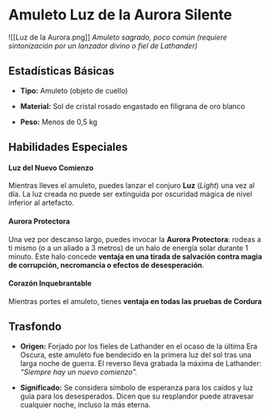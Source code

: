 # **Amuleto Luz de la Aurora Silente**

![[Luz de la Aurora.png]]
_Amuleto sagrado, poco común (requiere sintonización por un lanzador divino o fiel de Lathander)_

## Estadísticas Básicas

- **Tipo:** Amuleto (objeto de cuello)
    
- **Material:** Sol de cristal rosado engastado en filigrana de oro blanco
    
- **Peso:** Menos de 0,5 kg

## Habilidades Especiales

#### Luz del Nuevo Comienzo

Mientras lleves el amuleto, puedes lanzar el conjuro **Luz** (_Light_) una vez al día. La luz creada no puede ser extinguida por oscuridad mágica de nivel inferior al artefacto.

#### Aurora Protectora

Una vez por descanso largo, puedes invocar la **Aurora Protectora**: rodeas a ti mismo (o a un aliado a 3 metros) de un halo de energía solar durante 1 minuto. Este halo concede **ventaja en una tirada de salvación contra magia de corrupción, necromancia o efectos de desesperación**.

#### Corazón Inquebrantable

Mientras portes el amuleto, tienes **ventaja en todas las pruebas de Cordura**

## Trasfondo

- **Origen:** Forjado por los fieles de Lathander en el ocaso de la última Era Oscura, este amuleto fue bendecido en la primera luz del sol tras una larga noche de guerra. El reverso lleva grabada la máxima de Lathander:  
    _“Siempre hay un nuevo comienzo”._
    
- **Significado:** Se considera símbolo de esperanza para los caídos y luz guía para los desesperados. Dicen que su resplandor puede atravesar cualquier noche, incluso la más eterna.